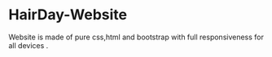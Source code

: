# HairDay-Website
Website is made of pure css,html and bootstrap with full responsiveness for all devices .

